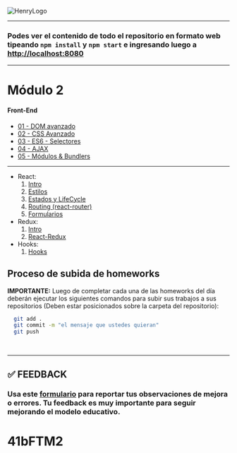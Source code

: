 ![HenryLogo](https://d31uz8lwfmyn8g.cloudfront.net/Assets/logo-henry-white-lg.png)

---

### Podes ver el contenido de todo el repositorio en formato web tipeando `npm install` y `npm start` e ingresando luego a <http://localhost:8080>

---

# Módulo 2

#### Front-End

<div class="hide">

-  [01 - DOM avanzado](./01-DOM)
-  [02 - CSS Avanzado](./02-CSS)
-  [03 - ES6 - Selectores](./03-ES6)
-  [04 - AJAX](./04-Ajax)
-  [05 - Módulos & Bundlers](./05-Bundlers)

---

-  React:
   1. [Intro](./06-React-Intro)
   2. [Estilos](./07-React-Estilos)
   3. [Estados y LifeCycle](./08-React-Estado-LifeCycle)
   4. [Routing (react-router)](./09-React-Routing)
   5. [Formularios](./10-React-Forms)
-  Redux:
   1. [Intro](./11-Redux)
   2. [React-Redux](./12-React-Redux)
-  Hooks:
   1. [Hooks](./13-React-Hooks)

</div>

## Proceso de subida de homeworks

**IMPORTANTE:** Luego de completar cada una de las homeworks del día deberán ejecutar los siguientes comandos para subir sus trabajos a sus repositorios (Deben estar posicionados sobre la carpeta del repositorio):

```bash
  git add .
  git commit -m "el mensaje que ustedes quieran"
  git push
```

</br >

---

## **✅ FEEDBACK**

### Usa este [**formulario**](https://docs.google.com/forms/d/e/1FAIpQLSe1MybH_Y-xcp1RP0jKPLndLdJYg8cwyHkSb9MwSrEjoxyzWg/viewform) para reportar tus observaciones de mejora o errores. Tu feedback es muy importante para seguir mejorando el modelo educativo.
# 41bFTM2
